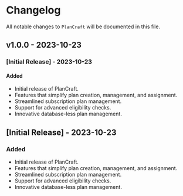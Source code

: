 # Changelog

All notable changes to `PlanCraft` will be documented in this file.

## v1.0.0 - 2023-10-23

### [Initial Release] - 2023-10-23

#### Added

- Initial release of PlanCraft.
- Features that simplify plan creation, management, and assignment.
- Streamlined subscription plan management.
- Support for advanced eligibility checks.
- Innovative database-less plan management.

## [Initial Release] - 2023-10-23

### Added

- Initial release of PlanCraft.
- Features that simplify plan creation, management, and assignment.
- Streamlined subscription plan management.
- Support for advanced eligibility checks.
- Innovative database-less plan management.
